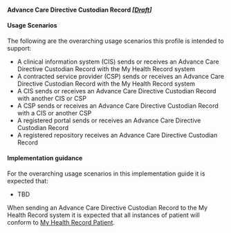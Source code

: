 #### Advance Care Directive Custodian Record *[[Draft](http://hl7.org/fhir/stu3/valueset-publication-status.html)]*

#### Usage Scenarios
The following are the overarching usage scenarios this profile is intended to support:

* A clinical information system (CIS) sends or receives an Advance Care Directive Custodian Record with the My Health Record system
* A contracted service provider (CSP) sends or receives an Advance Care Directive Custodian Record with the My Health Record system
* A CIS sends or receives an Advance Care Directive Custodian Record with another CIS or CSP
* A CSP sends or receives an Advance Care Directive Custodian Record with a CIS or another CSP
* A registered portal sends or receives an Advance Care Directive Custodian Record
* A registered repository receives an Advance Care Directive Custodian Record

#### Implementation guidance
For the overarching usage scenarios in this implementation guide it is expected that:

* TBD

When sending an Advance Care Directive Custodian Record to the My Health Record system it is expected that all instances of patient will conform to [My Health Record Patient](StructureDefinition-patient-mhr-1.html).  